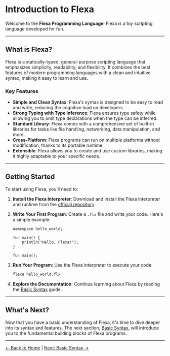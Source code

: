 # Introduction to Flexa

Welcome to the **Flexa Programming Language**! Flexa is a toy scripting language developed for fun.

---

## What is Flexa?

Flexa is a statically-typed, general-purpose scripting language that emphasizes simplicity, readability, and flexibility. It combines the best features of modern programming languages with a clean and intuitive syntax, making it easy to learn and use.

### Key Features
- **Simple and Clean Syntax**: Flexa's syntax is designed to be easy to read and write, reducing the cognitive load on developers.
- **Strong Typing with Type Inference**: Flexa ensures type safety while allowing you to omit type declarations when the type can be inferred.
- **Standard Library**: Flexa comes with a comprehensive set of built-in libraries for tasks like file handling, networking, data manipulation, and more.
- **Cross-Platform**: Flexa programs can run on multiple platforms without modification, thanks to its portable runtime.
- **Extensible**: Flexa allows you to create and use custom libraries, making it highly adaptable to your specific needs.

---

## Getting Started

To start using Flexa, you'll need to:
1. **Install the Flexa Interpreter**: Download and install the Flexa interpreter and runtime from the [official repository](https://github.com/flexa-script).
2. **Write Your First Program**: Create a `.flx` file and write your code. Here's a simple example:

   ```flexa
   namespace hello_world;

   fun main() {
       println("Hello, Flexa!");
   }

   fun main();
   ```

3. **Run Your Program**: Use the Flexa interpreter to execute your code:

   ```bash
   flexa hello_world.flx
   ```

4. **Explore the Documentation**: Continue learning about Flexa by reading the [Basic Syntax](basic-syntax) guide.

---

## What's Next?

Now that you have a basic understanding of Flexa, it's time to dive deeper into its syntax and features. The next section, [Basic Syntax](basic-syntax), will introduce you to the fundamental building blocks of Flexa programs.

---

[← Back to Home](../README) | [Next: Basic Syntax →](basic-syntax)
